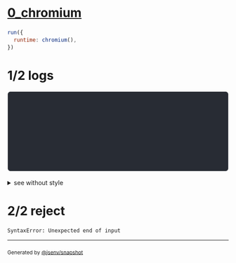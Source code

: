 # [0_chromium](../../js_syntax_error_browsers.test.mjs#L23)

```js
run({
  runtime: chromium(),
})
```

# 1/2 logs

![img](log_group.svg)

<details>
  <summary>see without style</summary>

```console
⠋ start dev server
✔ start dev server (done in <X> second)

- http://127.0.0.1
- http://127.0.0.1

Error while handling http://127.0.0.1/js_syntax_error.js:
PARSE_ERROR
base/client/js_syntax_error.js:1:11
1 | const a = (
              ^
```

</details>


# 2/2 reject

```console
SyntaxError: Unexpected end of input
```
---

<sub>
  Generated by <a href="https://github.com/jsenv/core/tree/main/packages/independent/snapshot">@jsenv/snapshot</a>
</sub>